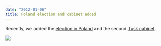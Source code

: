 ```yaml
---
date: "2012-01-06"
title: Poland election and cabinet added
---
```


Recently, we added the [election in Poland](http://dev.parlgov.org/data/pol/election-parliament/2011-10-09/) and the second [Tusk cabinet](http://dev.parlgov.org/data/pol/cabinet-party/2011-11-18/).

![](/images/parliament-sweden.jpg)
